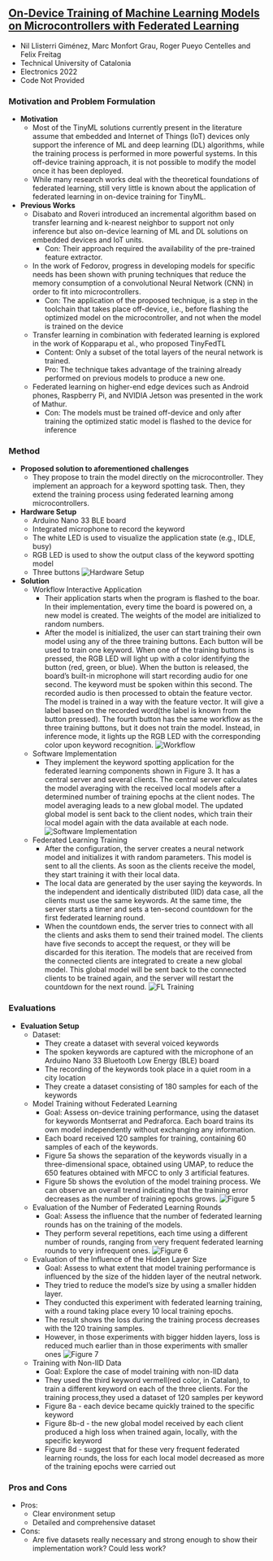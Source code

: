 ## [On-Device Training of Machine Learning Models on Microcontrollers with Federated Learning](https://www.mdpi.com/2079-9292/11/4/573/htm)

* Nil Llisterri Giménez, Marc Monfort Grau, Roger Pueyo Centelles and Felix Freitag
* Technical University of Catalonia
* Electronics 2022
* Code Not Provided

### Motivation and Problem Formulation
* **Motivation**
    * Most of the TinyML solutions currently present in the literature assume that embedded and Internet of Things (IoT) devices only support the inference of ML and deep learning (DL) algorithms, while the training process is performed in more powerful systems. In this off-device training approach, it is not possible to modify the model once it has been deployed.
    * While many research works deal with the theoretical foundations of federated learning, still very little is known about the application of federated learning in on-device training for TinyML.
* **Previous Works**
    * Disabato and Roveri introduced an incremental algorithm based on transfer learning and k-nearest neighbor to support not only inference but also on-device learning of ML and DL solutions on embedded devices and IoT units.
        * Con: Their approach required the availability of the pre-trained feature extractor.
    * In the work of Fedorov, progress in developing models for specific needs has been shown with pruning techniques that reduce the memory consumption of a convolutional Neural Network (CNN) in order to fit into microcontrollers.
        * Con: The application of the proposed technique, is a step in the toolchain that takes place off-device, i.e., before flashing the optimized model on the microcontroller, and not when the model is trained on the device
    * Transfer learning in combination with federated learning is explored in the work of Kopparapu et al., who proposed TinyFedTL
        * Content: Only a subset of the total layers of the neural network is trained.
        * Pro: The technique takes advantage of the training already performed on previous models to produce a new one.
    * Federated learning on higher-end edge devices such as Android phones, Raspberry Pi, and NVIDIA Jetson was presented in the work of Mathur.
        * Con: The models must be trained off-device and only after training the optimized static model is flashed to the device for inference

### Method
* **Proposed solution to aforementioned challenges**
    * They propose to train the model directly on the microcontroller. They implement an approach for a keyword spotting task. Then, they extend the training process using federated learning among microcontrollers.
* **Hardware Setup**
    * Arduino Nano 33 BLE board
	* Integrated microphone to record the keyword
	* The white LED is used to visualize the application state (e.g., IDLE, busy)
	* RGB LED is used to show the output class of the keyword spotting model
	* Three buttons
    ![Hardware Setup](MLwFL_setup.png)
* **Solution**
    * Workflow Interactive Application
        * Their application starts when the program is flashed to the boar. In their implementation, every time the board is powered on, a new model is created. The weights of the model are initialized to random numbers. 
        * After the model is initialized, the user can start training their own model using any of the three training buttons. Each button will be used to train one keyword. When one of the training buttons is pressed, the RGB LED will light up with a color identifying the button (red, green, or blue). When the button is released, the board’s built-in microphone will start recording audio for one second. The keyword must be spoken within this second. The recorded audio is then processed to obtain the feature vector. The model is trained in a way with the feature vector. It will give a label based on the recorded word(the label is known from the button pressed). The fourth button has the same workflow as the three training buttons, but it does not train the model. Instead, in inference mode, it lights up the RGB LED with the corresponding color upon keyword recognition.
        ![Workflow](MLwFL_workflow.png)
    * Software Implementation
        * They implement the keyword spotting application for the federated learning components shown in Figure 3. It has a central server and several clients. The central server calculates the model averaging with the received local models after a determined number of training epochs at the client nodes. The model averaging leads to a new global model. The updated global model is sent back to the client nodes, which train their local model again with the data available at each node.
        ![Software Implementation](MLwFL_implementation.png)
    * Federated Learning Training
        * After the configuration, the server creates a neural network model and initializes it with random parameters. This model is sent to all the clients. As soon as the clients receive the model, they start training it with their local data. 
        * The local data are generated by the user saying the keywords. In the independent and identically distributed (IID) data case, all the clients must use the same keywords. At the same time, the server starts a timer and sets a ten-second countdown for the first federated learning round. 
        * When the countdown ends, the server tries to connect with all the clients and asks them to send their trained model. The clients have five seconds to accept the request, or they will be discarded for this iteration. The models that are received from the connected clients are integrated to create a new global model. This global model will be sent back to the connected clients to be trained again, and the server will restart the countdown for the next round.
        ![FL Training](MLwFL_training.png)
### Evaluations
* **Evaluation Setup**
    * Dataset:
        * They create a dataset with several voiced keywords
        * The spoken keywords are captured with the microphone of an Arduino Nano 33 Bluetooth Low Energy (BLE) board
        * The recording of the keywords took place in a quiet room in a city location
        * They create a dataset consisting of 180 samples for each of the keywords
    * Model Training without Federated Learning
        * Goal: Assess on-device training performance, using the dataset for keywords Montserrat and Pedraforca. Each board trains its own model independently without exchanging any information.
        * Each board received 120 samples for training, containing 60 samples of each of the keywords.
        * Figure 5a shows the separation of the keywords visually in a three-dimensional space, obtained using UMAP, to reduce the 650 features obtained with MFCC to only 3 artificial features.
        * Figure 5b shows the evolution of the model training process. We can observe an overall trend indicating that the training error decreases as the number of training epochs grows.
        ![Figure 5](figure5.png)
    * Evaluation of the Number of Federated Learning Rounds
        * Goal: Assess the influence that the number of federated learning rounds has on the training of the models. 
        * They perform several repetitions, each time using a different number of rounds, ranging from very frequent federated learning rounds to very infrequent ones.
        ![Figure 6](figure6.png)
    * Evaluation of the Influence of the Hidden Layer Size
        * Goal: Assess to what extent that model training performance is influenced by the size of the hidden layer of the neutral network.
        * They tried to reduce the model’s size by using a smaller hidden layer.
        * They conducted this experiment with federated learning training, with a round taking place every 10 local training epochs.
        * The result shows the loss during the training process decreases with the 120 training samples.
        * However, in those experiments with bigger hidden layers, loss is reduced much earlier than in those experiments with smaller ones
        ![Figure 7](figure7.png)
    * Training with Non-IID Data
        * Goal: Explore the case of model training with non-IID data
        * They used the third keyword vermell(red color, in Catalan), to train a different keyword on each of the three clients. For the training process,they used a dataset of 120 samples per keyword
        * Figure 8a - each device became quickly trained to the specific keyword
        * Figure 8b-d - the new global model received by each client produced a high loss when trained again, locally, with the specific keyword
        * Figure 8d - suggest that for these very frequent federated learning rounds, the loss for each local model decreased as more of the training epochs were carried out

### Pros and Cons
* Pros:
    * Clear environment setup
    * Detailed and comprehensive dataset
* Cons:
    * Are five datasets really necessary and strong enough to show their implementation work? Could less work?
